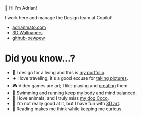 👋 Hi I'm Adrian!

I work here and manage the Design team at Copilot!

- [adrianmato.com](https://adrianmato.com)
- [3D Wallpapers](https://adrianmato.art)
- [github-pewpew](https://adrianmato.com/pewpew)


# Did you know…?
- 🎨 I design for a living and this is [my portfolio](https://adrianmato.com/).
- ✈️ I love traveling; it's a good excuse for [taking pictures](https://glass.photo/adrianmg).
- 🎮 Video games are art; I like playing and [creating](https://github.com/adrianmg/arkanoid) them.
- 🏃 Swimming and [running](https://twitter.com/adrianmg/status/1023607011684974592) keep my body and mind balanced.
- 🐶 I love animals, and I truly miss [my dog Coco](https://www.instagram.com/p/BGtZevCLPL4/).
- 🎨 I'm not really good at it, but I have fun with [3D art](https://twitter.com/adrianmg/status/1451811259133792263).
- 📖 Reading makes me think while keeping me curious.
